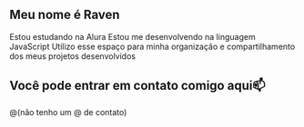 ## Meu nome é Raven

Estou estudando na Alura
Estou me desenvolvendo na linguagem JavaScript
Utilizo esse espaço para minha organização e compartilhamento dos meus projetos desenvolvidos

## Você pode entrar em contato comigo aqui📫
@(não tenho um @ de contato)

<!--
**Kinich2/Kinich2** is a ✨ _special_ ✨ repository because its `README.md` (this file) appears on your GitHub profile.

Here are some ideas to get you started:

- 🔭 I’m currently working on ...
- 🌱 I’m currently learning ...
- 👯 I’m looking to collaborate on ...
- 🤔 I’m looking for help with ...
- 💬 Ask me about ...
- 📫 How to reach me: ...
- 😄 Pronouns: ...
- ⚡ Fun fact: ...
-->
